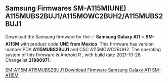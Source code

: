 <h2>Samsung Firmwares SM-A115M(UNE) A115MUBS2BUJ1/A115MOWC2BUH2/A115MUBS2BUJ1</h2>
Download the Samsung firmware for the ✅ <strong>Samsung Galaxy A11 </strong> ⭐ <strong>SM-A115M</strong> with product code <strong>UNE</strong> <strong> from Mexico</strong>. This firmware has version number PDA <strong>A115MUBS2BUJ1</strong> and CSC A115MOWC2BUH2. The operating system of this firmware is Android R , with build date 2021-10-26. Changelist <strong>21980971</strong>.


[SM-A115M](https://samfirm.shop/samsung/model/SM-A115M)
[A115MUBS2BUJ1](https://samfirm.shop/samsung/pda/A115MUBS2BUJ1)
[Download Firmware Samsung Galaxy A11 SM-A115M](https://samfirm.shop/samsung/firmware/468932)
